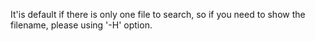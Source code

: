 It'is default if there is only one file to search, so if you need to show the filename, please using '-H' option.
